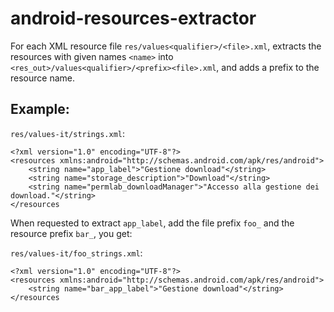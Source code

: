 # android-resources-extractor

For each XML resource file `res/values<qualifier>/<file>.xml`, extracts the resources with given names `<name>` into `<res_out>/values<qualifier>/<prefix><file>.xml`, and adds a prefix to the resource name.

## Example:

`res/values-it/strings.xml`:

    <?xml version="1.0" encoding="UTF-8"?>
    <resources xmlns:android="http://schemas.android.com/apk/res/android">
        <string name="app_label">"Gestione download"</string>
        <string name="storage_description">"Download"</string>
        <string name="permlab_downloadManager">"Accesso alla gestione dei download."</string>
    </resources

When requested to extract `app_label`, add the file prefix `foo_` and the resource prefix `bar_`, you get:

`res/values-it/foo_strings.xml`:

    <?xml version="1.0" encoding="UTF-8"?>
    <resources xmlns:android="http://schemas.android.com/apk/res/android">
        <string name="bar_app_label">"Gestione download"</string>
    </resources

